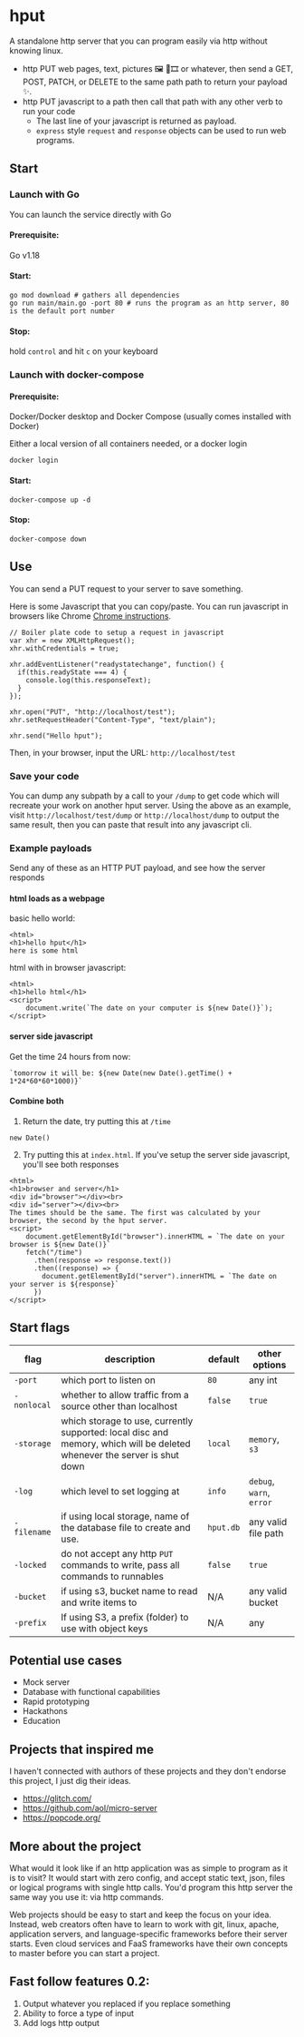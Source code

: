 # hput
A standalone http server that you can program easily via http without knowing linux.
- http PUT web pages, text, pictures 🖼️ 🎵🎞️ or whatever, then send a GET, POST, PATCH, or DELETE to the same path path to return your payload ✨.
- http PUT javascript to a path then call that path with any other verb to run your code
  - The last line of your javascript is returned as payload.
  - `express` style `request` and `response` objects can be used to run web programs.

## Start

### Launch with Go
You can launch the service directly with Go

#### Prerequisite:
Go v1.18

#### Start:
```
go mod download # gathers all dependencies
go run main/main.go -port 80 # runs the program as an http server, 80 is the default port number
```

#### Stop:
hold `control` and hit `c` on your keyboard

### Launch with docker-compose
#### Prerequisite:
Docker/Docker desktop and Docker Compose (usually comes installed with Docker)

Either a local version of all containers needed, or a docker login
```
docker login
```

#### Start:
```
docker-compose up -d
```

#### Stop:
```
docker-compose down
```

## Use
You can send a PUT request to your server to save something.

Here is some Javascript that you can copy/paste. You can run javascript in browsers like Chrome [Chrome instructions](https://developer.chrome.com/docs/devtools/console/javascript/).
```
// Boiler plate code to setup a request in javascript
var xhr = new XMLHttpRequest();
xhr.withCredentials = true;

xhr.addEventListener("readystatechange", function() {
  if(this.readyState === 4) {
    console.log(this.responseText);
  }
});

xhr.open("PUT", "http://localhost/test");
xhr.setRequestHeader("Content-Type", "text/plain");

xhr.send("Hello hput");
```

Then, in your browser, input the URL: `http://localhost/test`

### Save your code
You can dump any subpath by a call to your <path>`/dump` to get code which will recreate your work on another hput server. Using the above as an example, visit `http://localhost/test/dump` or `http://localhost/dump` to output the same result, then you can paste that result into any javascript cli.

### Example payloads
Send any of these as an HTTP PUT payload, and see how the server responds
#### html loads as a webpage
basic hello world:
```
<html>
<h1>hello hput</h1>
here is some html
```
html with in browser javascript:
```
<html>
<h1>hello html</h1>
<script>
    document.write(`The date on your computer is ${new Date()}`);
</script>
```

#### server side javascript
Get the time 24 hours from now:
```
`tomorrow it will be: ${new Date(new Date().getTime() + 1*24*60*60*1000)}`
```


#### Combine both
1. Return the date, try putting this at `/time`
```
new Date()
```

2. Try putting this at `index.html`. If you've setup the server side javascript, you'll see both responses
```
<html>
<h1>browser and server</h1>
<div id="browser"></div><br>
<div id="server"></div><br>
The times should be the same. The first was calculated by your browser, the second by the hput server.
<script>
    document.getElementById("browser").innerHTML = `The date on your browser is ${new Date()}`
    fetch("/time")
      .then(response => response.text())
      .then((response) => {
        document.getElementById("server").innerHTML = `The date on your server is ${response}`
      })
</script>
```

## Start flags
| flag | description | default | other options |
| - | - | - | - |
| `-port` | which port to listen on | `80` | any int |
| `-nonlocal` | whether to allow traffic from a source other than localhost | `false` | `true` |
| `-storage` | which storage to use, currently supported: local disc and memory, which will be deleted whenever the server is shut down | `local` | `memory`, `s3` |
| `-log` | which level to set logging at | `info` | `debug`, `warn`, `error`|
| `-filename` | if using local storage, name of the database file to create and use. | `hput.db` | any valid file path |
| `-locked` | do not accept any http `PUT` commands to write, pass all commands to runnables | `false` | `true` |
| `-bucket` | if using s3, bucket name to read and write items to | N/A | any valid bucket |
| `-prefix` | If using S3, a prefix (folder) to use with object keys | N/A | any |

## Potential use cases
- Mock server
- Database with functional capabilities
- Rapid prototyping
- Hackathons
- Education

## Projects that inspired me
I haven't connected with authors of these projects and they don't endorse this project, I just dig their ideas.
- https://glitch.com/
- https://github.com/aol/micro-server
- https://popcode.org/

## More about the project
What would it look like if an http application was as simple to program as it is to visit? It would start with zero config, and accept static text, json, files or logical programs with single http calls. You'd program this http server the same way you use it: via http commands.

Web projects should be easy to start and keep the focus on your idea. Instead, web creators often have to learn to work with git, linux, apache, application servers, and language-specific frameworks before their server starts. Even cloud services and FaaS frameworks have their own concepts to master before you can start a project.

## Fast follow features 0.2:
1. Output whatever you replaced if you replace something
1. Ability to force a type of input
1. Add logs http output